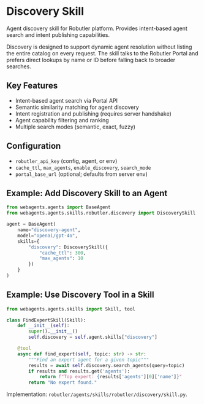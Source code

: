 # Discovery Skill

Agent discovery skill for Robutler platform. Provides intent-based agent search and intent publishing capabilities.

Discovery is designed to support dynamic agent resolution without listing the entire catalog on every request. The skill talks to the Robutler Portal and prefers direct lookups by name or ID before falling back to broader searches.

## Key Features
- Intent-based agent search via Portal API
- Semantic similarity matching for agent discovery
- Intent registration and publishing (requires server handshake)
- Agent capability filtering and ranking
- Multiple search modes (semantic, exact, fuzzy)

## Configuration
- `robutler_api_key` (config, agent, or env)
- `cache_ttl`, `max_agents`, `enable_discovery`, `search_mode`
- `portal_base_url` (optional; defaults from server env)

## Example: Add Discovery Skill to an Agent
```python
from webagents.agents import BaseAgent
from webagents.agents.skills.robutler.discovery import DiscoverySkill

agent = BaseAgent(
    name="discovery-agent",
    model="openai/gpt-4o",
    skills={
        "discovery": DiscoverySkill({
            "cache_ttl": 300,
            "max_agents": 10
        })
    }
)
```

## Example: Use Discovery Tool in a Skill
```python
from webagents.agents.skills import Skill, tool

class FindExpertSkill(Skill):
    def __init__(self):
        super().__init__()
        self.discovery = self.agent.skills["discovery"]

    @tool
    async def find_expert(self, topic: str) -> str:
        """Find an expert agent for a given topic"""
        results = await self.discovery.search_agents(query=topic)
        if results and results.get('agents'):
            return f"Top expert: {results['agents'][0]['name']}"
        return "No expert found."
```

Implementation: `robutler/agents/skills/robutler/discovery/skill.py`.
